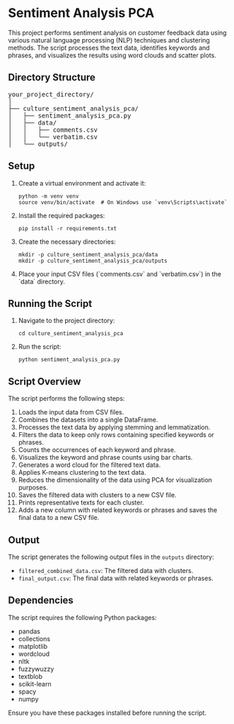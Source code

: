 <!DOCTYPE html>
<html lang="en">
<head>
    <meta charset="UTF-8">
    <meta name="viewport" content="width=device-width, initial-scale=1.0">
    <title>Sentiment Analysis PCA</title>
</head>
<body>

<h1>Sentiment Analysis PCA</h1>

<p>This project performs sentiment analysis on customer feedback data using various natural language processing (NLP) techniques and clustering methods. The script processes the text data, identifies keywords and phrases, and visualizes the results using word clouds and scatter plots.</p>

<h2>Directory Structure</h2>
<pre>
your_project_directory/
│
├── culture_sentiment_analysis_pca/
│   ├── sentiment_analysis_pca.py
│   ├── data/
│   │   ├── comments.csv
│   │   └── verbatim.csv
│   └── outputs/
</pre>

<h2>Setup</h2>
<ol>
    <li>Create a virtual environment and activate it:
        <pre><code>python -m venv venv
source venv/bin/activate  # On Windows use `venv\Scripts\activate`</code></pre>
    </li>
    <li>Install the required packages:
        <pre><code>pip install -r requirements.txt</code></pre>
    </li>
    <li>Create the necessary directories:
        <pre><code>mkdir -p culture_sentiment_analysis_pca/data
mkdir -p culture_sentiment_analysis_pca/outputs</code></pre>
    </li>
    <li>Place your input CSV files (`comments.csv` and `verbatim.csv`) in the `data` directory.</li>
</ol>

<h2>Running the Script</h2>
<ol>
    <li>Navigate to the project directory:
        <pre><code>cd culture_sentiment_analysis_pca</code></pre>
    </li>
    <li>Run the script:
        <pre><code>python sentiment_analysis_pca.py</code></pre>
    </li>
</ol>

<h2>Script Overview</h2>
<p>The script performs the following steps:</p>
<ol>
    <li>Loads the input data from CSV files.</li>
    <li>Combines the datasets into a single DataFrame.</li>
    <li>Processes the text data by applying stemming and lemmatization.</li>
    <li>Filters the data to keep only rows containing specified keywords or phrases.</li>
    <li>Counts the occurrences of each keyword and phrase.</li>
    <li>Visualizes the keyword and phrase counts using bar charts.</li>
    <li>Generates a word cloud for the filtered text data.</li>
    <li>Applies K-means clustering to the text data.</li>
    <li>Reduces the dimensionality of the data using PCA for visualization purposes.</li>
    <li>Saves the filtered data with clusters to a new CSV file.</li>
    <li>Prints representative texts for each cluster.</li>
    <li>Adds a new column with related keywords or phrases and saves the final data to a new CSV file.</li>
</ol>

<h2>Output</h2>
<p>The script generates the following output files in the <code>outputs</code> directory:</p>
<ul>
    <li><code>filtered_combined_data.csv</code>: The filtered data with clusters.</li>
    <li><code>final_output.csv</code>: The final data with related keywords or phrases.</li>
</ul>

<h2>Dependencies</h2>
<p>The script requires the following Python packages:</p>
<ul>
    <li>pandas</li>
    <li>collections</li>
    <li>matplotlib</li>
    <li>wordcloud</li>
    <li>nltk</li>
    <li>fuzzywuzzy</li>
    <li>textblob</li>
    <li>scikit-learn</li>
    <li>spacy</li>
    <li>numpy</li>
</ul>

<p>Ensure you have these packages installed before running the script.</p>

</body>
</html>